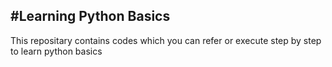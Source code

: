 #Learning Python Basics
---
This repositary contains codes which you can refer or execute step by step to learn python basics
